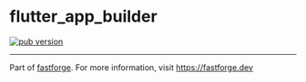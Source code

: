 # flutter_app_builder

[![pub version][pub-image]][pub-url]

[pub-image]: https://img.shields.io/pub/v/flutter_app_builder.svg
[pub-url]: https://pub.dev/packages/flutter_app_builder

---

Part of [fastforge](https://github.com/fastforgedev/fastforge). For more information, visit https://fastforge.dev
